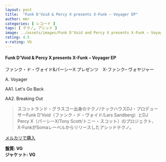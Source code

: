 ```yaml
---
layout: post
title:  "Funk D'Void & Percy X presents X-Funk – Voyager EP"
author: mmr
categories: [ レコード ]
tags: [ テクノ, アシッド ]
image: ../assets/images/Funk D'Void and Percy X presents X-Funk – Voyager EP.jpg
rating: 4.5
v-rating: VG
---
```


#### Funk D'Void & Percy X presents X-Funk – Voyager EP

ファンク・ド・ヴォイド&パーシーX プレゼンツ　X-ファンク– ヴォヤジャー

A. Voyager

AA1. Let's Go Back

AA2. Breaking Out

> スコットランド・グラスゴー出身のテクノ/テックハウスDJ・プロデューサーFunk D'Void（ファンク・ド・ヴォイド/Lars Sandberg）とDJ Percy X（パーシーX/Tony Scott/トニー・スコット）のプロジェクト、X-FunkがSomaレーベルからリリースしたアシッドテクノ。

[メルカリで購入](https://jp.mercari.com/item/m26753507749)

<div class="mt-4 mb-4 d-flex align-items-center">
<strong class="mr-1">盤質: VG</strong>
</div>
<div class="mt-4 mb-4 d-flex align-items-center">
<strong class="mr-1">ジャケット: VG</strong>
</div>
